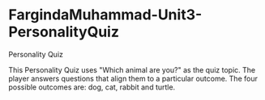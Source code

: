 # FargindaMuhammad-Unit3-PersonalityQuiz
Personality Quiz

This Personality Quiz uses "Which animal are you?" as the quiz topic. The player answers questions that align them to a particular outcome. The four possible outcomes are: dog, cat, rabbit and turtle.
